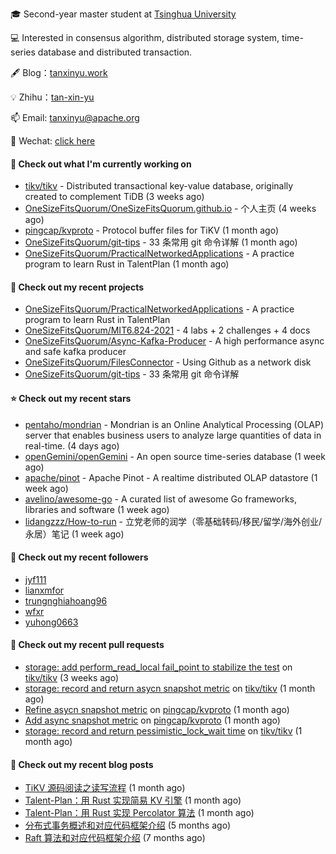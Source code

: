 🎓 Second-year master student at [Tsinghua University](https://www.tsinghua.edu.cn/)

💻 Interested in consensus algorithm, distributed storage system, time-series database and distributed transaction.

🖋 Blog：[tanxinyu.work](https://tanxinyu.work)

💡 Zhihu：[tan-xin-yu](https://www.zhihu.com/people/tan-xin-yu-22)

📫 Email: [tanxinyu@apache.org](mailto:tanxinyu@apache.org)

💬 Wechat: [click here](https://github.com/LebronAl/LebronAl/issues/1)

#### 👷 Check out what I'm currently working on

- [tikv/tikv](https://github.com/tikv/tikv) - Distributed transactional key-value database, originally created to complement TiDB (3 weeks ago)
- [OneSizeFitsQuorum/OneSizeFitsQuorum.github.io](https://github.com/OneSizeFitsQuorum/OneSizeFitsQuorum.github.io) - 个人主页 (4 weeks ago)
- [pingcap/kvproto](https://github.com/pingcap/kvproto) - Protocol buffer files for TiKV (1 month ago)
- [OneSizeFitsQuorum/git-tips](https://github.com/OneSizeFitsQuorum/git-tips) - 33 条常用 git 命令详解 (1 month ago)
- [OneSizeFitsQuorum/PracticalNetworkedApplications](https://github.com/OneSizeFitsQuorum/PracticalNetworkedApplications) - A practice program to learn Rust in TalentPlan (1 month ago)

#### 🌱 Check out my recent projects

- [OneSizeFitsQuorum/PracticalNetworkedApplications](https://github.com/OneSizeFitsQuorum/PracticalNetworkedApplications) - A practice program to learn Rust in TalentPlan
- [OneSizeFitsQuorum/MIT6.824-2021](https://github.com/OneSizeFitsQuorum/MIT6.824-2021) - 4 labs &#43; 2 challenges &#43; 4 docs
- [OneSizeFitsQuorum/Async-Kafka-Producer](https://github.com/OneSizeFitsQuorum/Async-Kafka-Producer) - A high performance async and safe kafka producer
- [OneSizeFitsQuorum/FilesConnector](https://github.com/OneSizeFitsQuorum/FilesConnector) - Using Github as a network disk
- [OneSizeFitsQuorum/git-tips](https://github.com/OneSizeFitsQuorum/git-tips) - 33 条常用 git 命令详解

#### ⭐ Check out my recent stars

- [pentaho/mondrian](https://github.com/pentaho/mondrian) - Mondrian is an Online Analytical Processing (OLAP) server that enables business users to analyze large quantities of data in real-time. (4 days ago)
- [openGemini/openGemini](https://github.com/openGemini/openGemini) - An open source time-series database (1 week ago)
- [apache/pinot](https://github.com/apache/pinot) - Apache Pinot - A realtime distributed OLAP datastore (1 week ago)
- [avelino/awesome-go](https://github.com/avelino/awesome-go) - A curated list of awesome Go frameworks, libraries and software (1 week ago)
- [lidangzzz/How-to-run](https://github.com/lidangzzz/How-to-run) - 立党老师的润学（零基础转码/移民/留学/海外创业/永居）笔记 (1 week ago)

#### 👯 Check out my recent followers

- [jyf111](https://github.com/jyf111)
- [lianxmfor](https://github.com/lianxmfor)
- [trungnghiahoang96](https://github.com/trungnghiahoang96)
- [wfxr](https://github.com/wfxr)
- [yuhong0663](https://github.com/yuhong0663)

#### 🔨 Check out my recent pull requests

- [storage: add perform_read_local fail_point  to stabilize the test](https://github.com/tikv/tikv/pull/13427) on [tikv/tikv](https://github.com/tikv/tikv) (3 weeks ago)
- [storage: record and return asycn snapshot metric](https://github.com/tikv/tikv/pull/13358) on [tikv/tikv](https://github.com/tikv/tikv) (1 month ago)
- [Refine asycn snapshot metric](https://github.com/pingcap/kvproto/pull/978) on [pingcap/kvproto](https://github.com/pingcap/kvproto) (1 month ago)
- [Add async snapshot metric](https://github.com/pingcap/kvproto/pull/974) on [pingcap/kvproto](https://github.com/pingcap/kvproto) (1 month ago)
- [storage: record and return pessimistic_lock_wait time](https://github.com/tikv/tikv/pull/13309) on [tikv/tikv](https://github.com/tikv/tikv) (1 month ago)

#### 📜 Check out my recent blog posts

- [TiKV 源码阅读之读写流程](https://tanxinyu.work/tikv-source-code-reading/) (1 month ago)
- [Talent-Plan：用 Rust 实现简易 KV 引擎](https://tanxinyu.work/naive-kvengine-in-rust/) (1 month ago)
- [Talent-Plan：用 Rust 实现 Percolator 算法](https://tanxinyu.work/percolator-in-rust/) (1 month ago)
- [分布式事务概述和对应代码框架介绍](https://tanxinyu.work/talent-plan-transaction-talk/) (5 months ago)
- [Raft 算法和对应代码框架介绍](https://tanxinyu.work/talent-plan-raft-talk/) (7 months ago)
